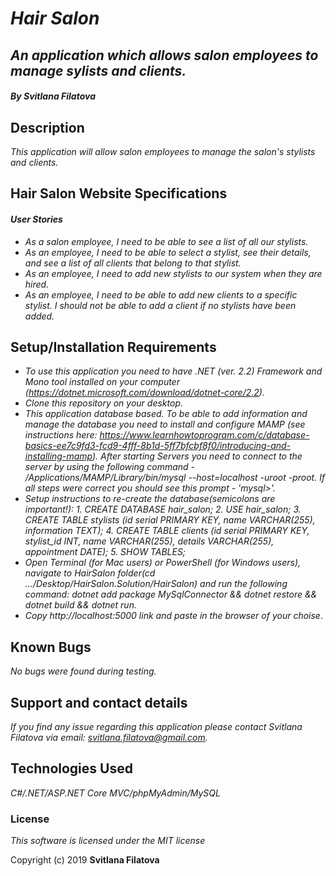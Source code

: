 # _**Hair Salon**_

## _An application which allows salon employees to manage sylists and clients._

#### _**By Svitlana Filatova**_

## Description

_This application will allow salon employees to manage the salon's stylists and clients._

## Hair Salon Website Specifications
#### _User Stories_

* _As a salon employee, I need to be able to see a list of all our stylists._
* _As an employee, I need to be able to select a stylist, see their details, and see a list of all clients that belong to that stylist._
* _As an employee, I need to add new stylists to our system when they are hired._
* _As an employee, I need to be able to add new clients to a specific stylist. I should not be able to add a client if no stylists have been added._


## Setup/Installation Requirements

* _To use this application you need to have .NET (ver. 2.2) Framework and Mono tool installed on your computer (https://dotnet.microsoft.com/download/dotnet-core/2.2)._
* _Clone this repository on your desktop._
* _This application database based. To be able to add information and manage the database you need to install and configure MAMP (see instructions here: https://www.learnhowtoprogram.com/c/database-basics-ee7c9fd3-fcd9-4fff-8b1d-5ff7bfcbf8f0/introducing-and-installing-mamp). After starting Servers you need to connect to the server by using the following command - /Applications/MAMP/Library/bin/mysql --host=localhost -uroot -proot. If all steps were correct you should see this prompt - 'mysql>'._
* _Setup instructions to re-create the database(semicolons are important!):_
  _1. CREATE DATABASE hair_salon;_
  _2. USE hair_salon;_
  _3. CREATE TABLE stylists (id serial PRIMARY KEY, name VARCHAR(255), information TEXT);_
  _4. CREATE TABLE clients (id serial PRIMARY KEY, stylist_id INT, name VARCHAR(255), details VARCHAR(255), appointment DATE);_
  _5. SHOW TABLES;_
* _Open Terminal (for Mac users) or PowerShell (for Windows users), navigate to HairSalon folder(cd .../Desktop/HairSalon.Solution/HairSalon) and run the following command: dotnet add package MySqlConnector && dotnet restore && dotnet build && dotnet run._
* _Copy http://localhost:5000 link and paste in the browser of your choise_.


## Known Bugs
_No bugs were found during testing._


## Support and contact details

_If you find any issue regarding this application please contact Svitlana Filatova via email: svitlana.filatova@gmail.com._


## Technologies Used

_C#/.NET/ASP.NET Core MVC/phpMyAdmin/MySQL_


### License

*This software is licensed under the MIT license*

Copyright (c) 2019 **Svitlana Filatova**
